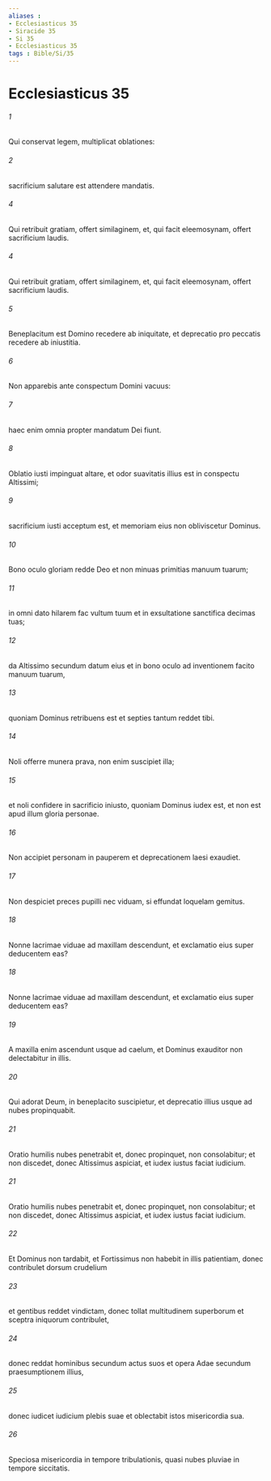 ```yaml
---
aliases : 
- Ecclesiasticus 35
- Siracide 35
- Si 35
- Ecclesiasticus 35
tags : Bible/Si/35
---
```


# Ecclesiasticus 35

###### 1
Qui conservat legem, multiplicat oblationes:
###### 2
sacrificium salutare est attendere mandatis. 
###### 4
Qui retribuit gratiam, offert similaginem, et, qui facit eleemosynam, offert sacrificium laudis.
###### 4
Qui retribuit gratiam, offert similaginem, et, qui facit eleemosynam, offert sacrificium laudis.
###### 5
Beneplacitum est Domino recedere ab iniquitate, et deprecatio pro peccatis recedere ab iniustitia.
###### 6
Non apparebis ante conspectum Domini vacuus:
###### 7
haec enim omnia propter mandatum Dei fiunt.
###### 8
Oblatio iusti impinguat altare, et odor suavitatis illius est in conspectu Altissimi;
###### 9
sacrificium iusti acceptum est, et memoriam eius non obliviscetur Dominus.
###### 10
Bono oculo gloriam redde Deo et non minuas primitias manuum tuarum;
###### 11
in omni dato hilarem fac vultum tuum et in exsultatione sanctifica decimas tuas;
###### 12
da Altissimo secundum datum eius et in bono oculo ad inventionem facito manuum tuarum,
###### 13
quoniam Dominus retribuens est et septies tantum reddet tibi.
###### 14
Noli offerre munera prava, non enim suscipiet illa;
###### 15
et noli confidere in sacrificio iniusto, quoniam Dominus iudex est, et non est apud illum gloria personae.
###### 16
Non accipiet personam in pauperem et deprecationem laesi exaudiet.
###### 17
Non despiciet preces pupilli nec viduam, si effundat loquelam gemitus.
###### 18
Nonne lacrimae viduae ad maxillam descendunt, et exclamatio eius super deducentem eas?
###### 18
Nonne lacrimae viduae ad maxillam descendunt, et exclamatio eius super deducentem eas?
###### 19
A maxilla enim ascendunt usque ad caelum, et Dominus exauditor non delectabitur in illis.
###### 20
Qui adorat Deum, in beneplacito suscipietur, et deprecatio illius usque ad nubes propinquabit.
###### 21
Oratio humilis nubes penetrabit et, donec propinquet, non consolabitur; et non discedet, donec Altissimus aspiciat, et iudex iustus faciat iudicium.
###### 21
Oratio humilis nubes penetrabit et, donec propinquet, non consolabitur; et non discedet, donec Altissimus aspiciat, et iudex iustus faciat iudicium.
###### 22
Et Dominus non tardabit, et Fortissimus non habebit in illis patientiam, donec contribulet dorsum crudelium
###### 23
et gentibus reddet vindictam, donec tollat multitudinem superborum et sceptra iniquorum contribulet,
###### 24
donec reddat hominibus secundum actus suos et opera Adae secundum praesumptionem illius,
###### 25
donec iudicet iudicium plebis suae et oblectabit istos misericordia sua.
###### 26
Speciosa misericordia in tempore tribulationis, quasi nubes pluviae in tempore siccitatis.
